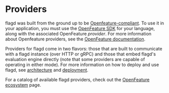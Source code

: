 # Providers

flagd was built from the ground up to be [Openfeature-compliant](../concepts/feature-flagging.md#openfeature-compliance).
To use it in your application, you must use the [OpenFeature SDK](https://openfeature.dev/docs/reference/technologies/) for your language, along with the associated OpenFeature _provider_.
For more information about Openfeature providers, see the [OpenFeature documentation](https://openfeature.dev/docs/reference/concepts/provider).

Providers for flagd come in two flavors: those that are built to communicate with a flagd instance (over HTTP or gRPC) and those that embed flagd's evaluation engine directly (note that some providers are capable of operating in either mode). For more information on how to deploy and use flagd, see [architecture](../architecture.md) and [deployment](../deployment.md).

For a catalog of available flagd providers, check out the [OpenFeature ecosystem](https://openfeature.dev/ecosystem?instant_search%5Bquery%5D=flagd&instant_search%5BrefinementList%5D%5Btype%5D%5B0%5D=Provider) page.